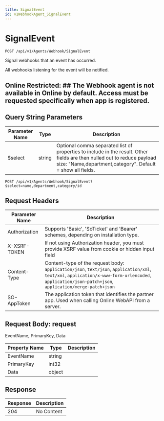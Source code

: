 ```yaml
---
title: SignalEvent
id: v1WebhookAgent_SignalEvent
---
```


# SignalEvent

```http
POST /api/v1/Agents/Webhook/SignalEvent
```

Signal webhooks that an event has occurred.

All webhooks listening for the event will be notified.


## Online Restricted: ## The Webhook agent is not available in Online by default. Access must be requested specifically when app is registered.





## Query String Parameters

| Parameter Name | Type |  Description |
|----------------|------|--------------|
| $select | string |  Optional comma separated list of properties to include in the result. Other fields are then nulled out to reduce payload size: "Name,department,category". Default = show all fields. |

```http
POST /api/v1/Agents/Webhook/SignalEvent?$select=name,department,category/id
```


## Request Headers

| Parameter Name | Description |
|----------------|-------------|
| Authorization  | Supports 'Basic', 'SoTicket' and 'Bearer' schemes, depending on installation type. |
| X-XSRF-TOKEN   | If not using Authorization header, you must provide XSRF value from cookie or hidden input field |
| Content-Type | Content-type of the request body: `application/json`, `text/json`, `application/xml`, `text/xml`, `application/x-www-form-urlencoded`, `application/json-patch+json`, `application/merge-patch+json` |
| SO-AppToken | The application token that identifies the partner app. Used when calling Online WebAPI from a server. |

## Request Body: request  

EventName, PrimaryKey, Data 

| Property Name | Type |  Description |
|----------------|------|--------------|
| EventName | string |  |
| PrimaryKey | int32 |  |
| Data | object |  |


## Response


| Response | Description |
|----------------|-------------|
| 204 | No Content |